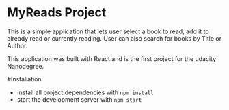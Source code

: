 # MyReads Project

This is a simple application that lets user select a book to read, add it to already read or currently reading.
User can also search for books by Title or Author.

This application was built with React and is the first project for the udacity Nanodegree.

#Installation

- install all project dependencies with `npm install`
- start the development server with `npm start`
